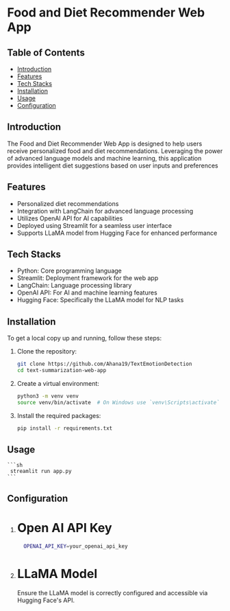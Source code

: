 # Food and Diet Recommender Web App

## Table of Contents
- [Introduction](https://pip.pypa.io/en/stable/)
- [Features](https://pip.pypa.io/en/stable/)
- [Tech Stacks](https://pip.pypa.io/en/stable/)
- [Installation](https://pip.pypa.io/en/stable/)
- [Usage](https://pip.pypa.io/en/stable/)
- [Configuration](https://pip.pypa.io/en/stable/)

## Introduction

The Food and Diet Recommender Web App is designed to help users receive personalized food and diet recommendations. Leveraging the power of advanced language models and machine learning, this application provides intelligent diet suggestions based on user inputs and preferences

## Features

- Personalized diet recommendations
- Integration with LangChain for advanced language processing
- Utilizes OpenAI API for AI capabilities
- Deployed using Streamlit for a seamless user interface
- Supports LLaMA model from Hugging Face for enhanced performance

## Tech Stacks

- Python: Core programming language
- Streamlit: Deployment framework for the web app
- LangChain: Language processing library
- OpenAI API: For AI and machine learning features
- Hugging Face: Specifically the LLaMA model for NLP tasks

## Installation

To get a local copy up and running, follow these steps:
1. Clone the repository:
    ```sh
    git clone https://github.com/Ahana19/TextEmotionDetection
    cd text-summarization-web-app
    ```

2. Create a virtual environment:
    ```sh
    python3 -m venv venv
    source venv/bin/activate  # On Windows use `venv\Scripts\activate`
    ```

3. Install the required packages:
    ```sh
    pip install -r requirements.txt
    ```


## Usage

    ```sh
     streamlit run app.py
    ```

## Configuration

1. # Open AI API Key
     ```sh
       OPENAI_API_KEY=your_openai_api_key

    ```
2. # LLaMA Model

   Ensure the LLaMA model is correctly configured and accessible via Hugging Face's API.

